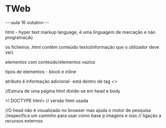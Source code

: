 # TWeb

---aula 16 outubro---

html - hyper text markup language, é uma linguagem de marcação e não programação

os ficheiros .html contêm conteúdo texto(informação que o utilizador deve ver)

elementos com conteúdo/elementos vazios

tipos de elementos - block e inline

atributo é informação adicional- está dentro de tag <>

//Estrura de uma página html divide-se em head e body

<! DOCTYPE html> // versão html usada

<html>

<head>
    <title>Primeira página </title> //O head não é visualizado no browser mas ajuda o motor de pesquisa
</head>

<base> //especifica um caminho para usar como base p imagens e isso

<link> // ligação a recursos externos

<style> //usade p definir o estilo


<meta>  //dados 
<meta name = "valor" content="xxx">
<meta http-equiv="valor" content="xx">
<meta charset="utf-8"> //define o tipo de caracteres que a página inclui tipo mandarim etc, este utf-8 é o mais comum

MIME type são tipos de dados tipo GIF, MP3, JPEG etc

//Elementos body

paragrafo <p> texto do paragrafo </p>

cabeçalho h1 cabeçalho de primeiro nível h1

//...até

<h6>

linha horizontal <hr>
imagens <img src="url" alt="descritivo">
links <a href="url"> conteudo </a>
enfase <em> texto 
quebra de linha
comentários <!--   é assim que se faz um comentário -->
listas não ordenadas        <!--   tópicos com bolinhas por exemplo -->
listas ordenadas        <!--   tópicos 1,2,3 ou abc -->
listas de definições
tabelas <table>
http://validator.w3.org //corrige o codigo

Ao criar um ficheiro html se fizermos !+tab o visual studio da  estrutura incial 

--- Aula 25 de outubro ---
CSS - linguagem de controlo de aparência, layout e apresentação
1. Para definir os estilos podemos usar diretamento os elementos html usando o atributo de style
2. na secção head como um elemento style
3. Num ficheiro externo com extensão .css aplicando à pagina através do elemento link (link rel="stylesheet" type"text/css" href="style.css")

é possível ligar várias css à mesma página, mas podem haver conflitos de estilo que o sistema resolve por aplicação de regras de precedência